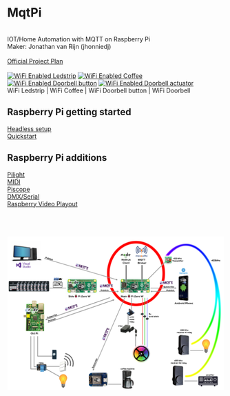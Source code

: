 # MqtPi
<br>IOT/Home Automation with MQTT on Raspberry Pi
<br>Maker: Jonathan van Rijn (jhonniedj)
<br>
<br>[Official Project Plan](https://github.com/jhonniedj/MqtPi/blob/Stable_1.0/docs/Jonathan%20van%20Rijn%20-%20MqtPi.pdf)
<br>
<br>[![WiFi Enabled Ledstrip](https://img.youtube.com/vi/KrMtUphwrGs/2.jpg)](https://www.youtube.com/watch?v=KrMtUphwrGs) [![WiFi Enabled Coffee](https://img.youtube.com/vi/FyQZp8qT0mo/1.jpg)](https://www.youtube.com/watch?v=FyQZp8qT0mo) [![WiFi Enabled Doorbell button](https://img.youtube.com/vi/4bbbwD3Qy8I/2.jpg)](https://www.youtube.com/watch?v=4bbbwD3Qy8I) [![ WiFi Enabled Doorbell actuator](https://img.youtube.com/vi/7lZg606AFlQ/3.jpg)](https://www.youtube.com/watch?v=7lZg606AFlQ)
<br>     WiFi Ledstrip     |     WiFi Coffee     |     WiFi Doorbell button     |     WiFi Doorbell
<br>
## Raspberry Pi getting started
[Headless setup](https://github.com/jhonniedj/MqtPi/tree/Stable_1.0/docs/headless%20setup)
<br>[Quickstart](https://github.com/jhonniedj/MqtPi/blob/Stable_1.0/docs/Quickstart.md)
<br>
## Raspberry Pi additions
[Pilight](https://github.com/jhonniedj/MqtPi/blob/Stable_1.0/docs/Pilight.md)
<br>[MIDI](https://github.com/jhonniedj/MqtPi/blob/Stable_1.0/docs/USB%20MIDI.md)
<br>[Piscope](https://github.com/jhonniedj/MqtPi/blob/Stable_1.0/docs/piscope.md)
<br>[DMX/Serial](https://github.com/jhonniedj/MqtPi/blob/Stable_1.0/docs/Hi-speed%20Serial.md)
<br>[Raspberry Video Playout](https://github.com/jhonniedj/MqtPi/blob/Stable_1.0/docs/HDMI%20Video.md)
<br>
<br>
<br>
<br>
<br>![Schematic](https://raw.githubusercontent.com/jhonniedj/MqtPi/Stable_1.0/docs/schematic.png)
